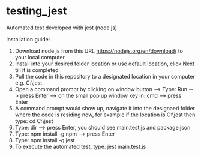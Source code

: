 # testing_jest
Automated test developed with jest (node js)

Installation guide:
1. Download node.js from this URL https://nodejs.org/en/download/ to your local computer
2. Install into your desired folder location or use default location, click Next till it is completed
3. Pull the code in this repository to a designated location in your computer e.g. C:\jest
4. Open a command prompt by clicking on window button --> Type: Run --> press Enter --> on the small pop up window key in: cmd --> press Enter
5. A command prompt would show up, navigate it into the designaed folder where the code is residing now, for example if the location is C:\jest then type: cd C:\jest
6. Type: dir --> press Enter, you should see main.test.js and package.json
7. Type: npm install -g npm --> press Enter
8. Type: npm install -g jest
9. To execute the automated test, type: jest main.test.js

